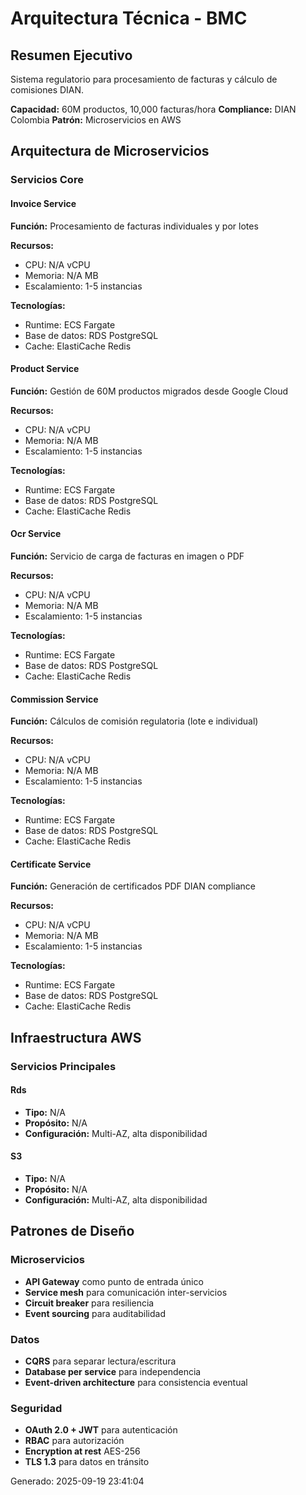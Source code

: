 # Arquitectura Técnica - BMC

## Resumen Ejecutivo
Sistema regulatorio para procesamiento de facturas y cálculo de comisiones DIAN.

**Capacidad:** 60M productos, 10,000 facturas/hora
**Compliance:** DIAN Colombia
**Patrón:** Microservicios en AWS

## Arquitectura de Microservicios

### Servicios Core

#### Invoice Service

**Función:** Procesamiento de facturas individuales y por lotes

**Recursos:**
- CPU: N/A vCPU
- Memoria: N/A MB
- Escalamiento: 1-5 instancias

**Tecnologías:**
- Runtime: ECS Fargate
- Base de datos: RDS PostgreSQL
- Cache: ElastiCache Redis

#### Product Service

**Función:** Gestión de 60M productos migrados desde Google Cloud

**Recursos:**
- CPU: N/A vCPU
- Memoria: N/A MB
- Escalamiento: 1-5 instancias

**Tecnologías:**
- Runtime: ECS Fargate
- Base de datos: RDS PostgreSQL
- Cache: ElastiCache Redis

#### Ocr Service

**Función:** Servicio de carga de facturas en imagen o PDF

**Recursos:**
- CPU: N/A vCPU
- Memoria: N/A MB
- Escalamiento: 1-5 instancias

**Tecnologías:**
- Runtime: ECS Fargate
- Base de datos: RDS PostgreSQL
- Cache: ElastiCache Redis

#### Commission Service

**Función:** Cálculos de comisión regulatoria (lote e individual)

**Recursos:**
- CPU: N/A vCPU
- Memoria: N/A MB
- Escalamiento: 1-5 instancias

**Tecnologías:**
- Runtime: ECS Fargate
- Base de datos: RDS PostgreSQL
- Cache: ElastiCache Redis

#### Certificate Service

**Función:** Generación de certificados PDF DIAN compliance

**Recursos:**
- CPU: N/A vCPU
- Memoria: N/A MB
- Escalamiento: 1-5 instancias

**Tecnologías:**
- Runtime: ECS Fargate
- Base de datos: RDS PostgreSQL
- Cache: ElastiCache Redis

## Infraestructura AWS

### Servicios Principales

#### Rds
- **Tipo:** N/A
- **Propósito:** N/A
- **Configuración:** Multi-AZ, alta disponibilidad

#### S3
- **Tipo:** N/A
- **Propósito:** N/A
- **Configuración:** Multi-AZ, alta disponibilidad

## Patrones de Diseño

### Microservicios
- **API Gateway** como punto de entrada único
- **Service mesh** para comunicación inter-servicios
- **Circuit breaker** para resiliencia
- **Event sourcing** para auditabilidad

### Datos
- **CQRS** para separar lectura/escritura
- **Database per service** para independencia
- **Event-driven architecture** para consistencia eventual

### Seguridad
- **OAuth 2.0 + JWT** para autenticación
- **RBAC** para autorización
- **Encryption at rest** AES-256
- **TLS 1.3** para datos en tránsito

Generado: 2025-09-19 23:41:04
